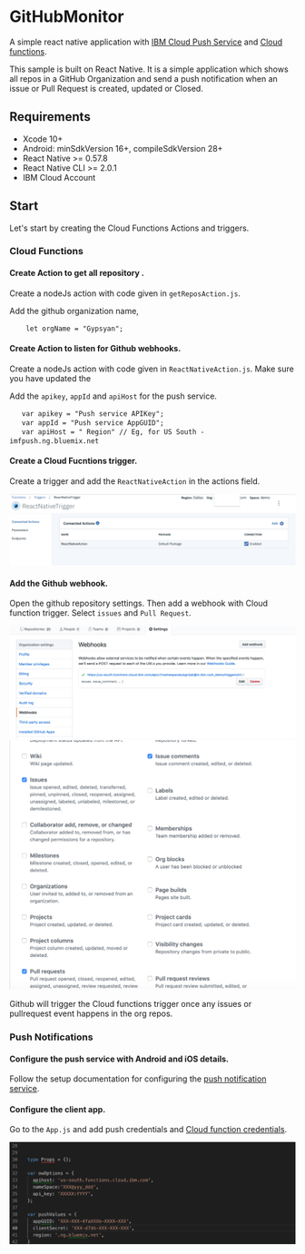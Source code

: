 
# GitHubMonitor

A simple react native application with [IBM Cloud Push Service](https://console.bluemix.net/docs/services/mobilepush/index.html#gettingstartedtemplate) and [Cloud functions](https://console.bluemix.net/docs/openwhisk/index.html#getting-started-with-openwhisk).

This sample is built on React Native. It is a simple application which shows all repos in a GitHub Organization and send a push notification when an issue or Pull Request is created, updated or Closed.

## Requirements 

- Xcode 10+
- Android: minSdkVersion 16+, compileSdkVersion 28+
- React Native >= 0.57.8
- React Native CLI >= 2.0.1
- IBM Cloud Account 

## Start

Let's start by creating the Cloud Functions Actions and triggers. 

### Cloud Functions

#### Create Action to get all repository . 

Create a nodeJs action with code given in `getReposAction.js`.

Add the github organization name,

```
    let orgName = "Gypsyan";
```

#### Create Action to listen for Github webhooks. 

 Create a nodeJs action with code given in `ReactNativeAction.js`. Make sure you have updated the  

 Add the `apikey`, `appId` and `apiHost` for the push service.

 ```
    var apikey = "Push service APIKey";
    var appId = "Push service AppGUID";
    var apiHost = " Region" // Eg, for US South - imfpush.ng.bluemix.net
 ```

#### Create a Cloud Fucntions trigger.

  Create a trigger and add the `ReactNativeAction` in the actions field.

<p align="center">
  <img src="./images/OW/trigger.png">
</p>

#### Add the Github webhook. 

 Open the github repository settings. Then add a webhook with Cloud function trigger. Select `issues` and `Pull Request`.

 <p align="center">
  <img src="./images/OW/w.png">
  <img src="./images/OW/w1.png">
</p>

Github will trigger the Cloud functions trigger once any issues or pullrequest event happens in the org repos.

### Push Notifications 

#### Configure the push service with Android and iOS details.

 Follow the setup documentation for configuring the [push notification service](https://console.bluemix.net/docs/services/mobilepush/push_step_2.html#push_step_2).

#### Configure the client app.

 Go to the `App.js` and add push credentials and [Cloud function credentials](https://console.bluemix.net/openwhisk/learn/api-key). 

 <p align="center">
  <img src="./images/Code/config.png">
</p>

#### 

